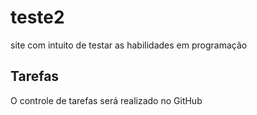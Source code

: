 # teste2
site com intuito de testar as habilidades em programação
## Tarefas

O controle de tarefas será realizado no GitHub
